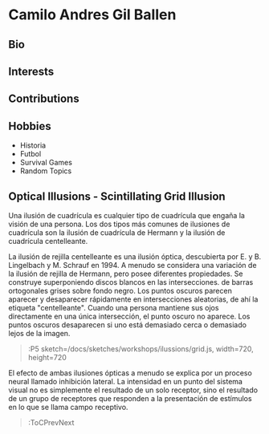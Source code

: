 # Camilo Andres Gil Ballen

## Bio

## Interests

## Contributions

## Hobbies
* Historia
* Futbol
    <!-- *Messi, Maradona,  -->
* Survival Games
* Random Topics

## Optical Illusions - Scintillating Grid Illusion
Una ilusión de cuadrícula es cualquier tipo de cuadrícula que engaña la 
visión de una persona. Los dos tipos más comunes de ilusiones de cuadrícula son 
la ilusión de cuadrícula de Hermann y la ilusión de cuadrícula centelleante.

La ilusión de rejilla centelleante es una ilusión óptica, descubierta 
por E. y B. Lingelbach y M. Schrauf en 1994. A menudo se considera una variación de 
la ilusión de rejilla de Hermann, pero posee diferentes propiedades. Se construye superponiendo 
discos blancos en las intersecciones. de barras ortogonales grises sobre fondo negro. Los puntos 
oscuros parecen aparecer y desaparecer rápidamente en intersecciones aleatorias, de ahí la etiqueta 
"centelleante". Cuando una persona mantiene sus ojos directamente en una única intersección, 
el punto oscuro no aparece. Los puntos oscuros desaparecen si uno está demasiado 
cerca o demasiado lejos de la imagen.

> :P5 sketch=/docs/sketches/workshops/ilussions/grid.js, width=720, height=720

El efecto de ambas ilusiones ópticas a menudo se explica por un proceso
neural llamado inhibición lateral. La intensidad en un punto del sistema 
visual no es simplemente el resultado de un solo receptor, sino el resultado 
de un grupo de receptores que responden a la presentación de estímulos en 
lo que se llama campo receptivo.
> :ToCPrevNext